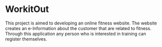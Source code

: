 # WorkitOut
This project is aimed to developing an online fitness website. The  website  creates an e-Information about the customer  that are related to fitness. Through this application any person who is interested in training can register themselves.
